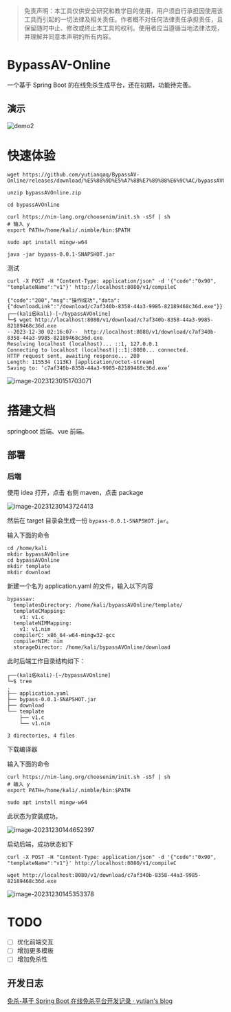 > 免责声明：本工具仅供安全研究和教学目的使用，用户须自行承担因使用该工具而引起的一切法律及相关责任。作者概不对任何法律责任承担责任，且保留随时中止、修改或终止本工具的权利。使用者应当遵循当地法律法规，并理解并同意本声明的所有内容。

# BypassAV-Online

一个基于 Spring Boot 的在线免杀生成平台，还在初期，功能待完善。


## 演示
![demo2](README.assets/demo2.gif)

# 快速体验

```
wget https://github.com/yutianqaq/BypassAV-Online/releases/download/%E5%88%9D%E5%A7%8B%E7%89%88%E6%9C%AC/bypassAVOnline.zip

unzip bypassAVOnline.zip

cd bypassAVOnline

curl https://nim-lang.org/choosenim/init.sh -sSf | sh
# 输入 y
export PATH=/home/kali/.nimble/bin:$PATH

sudo apt install mingw-w64

java -jar bypass-0.0.1-SNAPSHOT.jar
```

测试

```
curl -X POST -H "Content-Type: application/json" -d '{"code":"0x90", "templateName":"v1"}' http://localhost:8080/v1/compileC

{"code":"200","msg":"操作成功","data":{"downloadLink":"/download/c7af340b-8358-44a3-9985-82189468c36d.exe"}}                                                                                                                                                                                                                                            
┌──(kali㉿kali)-[~/bypassAVOnline]
└─$ wget http://localhost:8080/v1/download/c7af340b-8358-44a3-9985-82189468c36d.exe
--2023-12-30 02:16:07--  http://localhost:8080/v1/download/c7af340b-8358-44a3-9985-82189468c36d.exe
Resolving localhost (localhost)... ::1, 127.0.0.1
Connecting to localhost (localhost)|::1|:8080... connected.
HTTP request sent, awaiting response... 200 
Length: 115534 (113K) [application/octet-stream]
Saving to: ‘c7af340b-8358-44a3-9985-82189468c36d.exe’
```

![image-20231230151703071](README.assets/image-20231230151703071.png)

# 搭建文档

springboot 后端、vue 前端。

## 部署

### 后端

使用 idea 打开，点击 右侧 maven，点击 package

![image-20231230143724413](README.assets/image-20231230143724413.png)



然后在 target 目录会生成一份 `bypass-0.0.1-SNAPSHOT.jar`。

输入下面的命令

```
cd /home/kali
mkdir bypassAVOnline
cd bypassAVOnline
mkdir template
mkdir download
```

新建一个名为 application.yaml 的文件，输入以下内容

```
bypassav:
  templatesDirectory: /home/kali/bypassAVOnline/template/
  templateCMapping:
    v1: v1.c
  templateNIMMapping:
    v1: v1.nim
  compilerC: x86_64-w64-mingw32-gcc
  compilerNIM: nim
  storageDirector: /home/kali/bypassAVOnline/download

```

此时后端工作目录结构如下：

```
┌──(kali㉿kali)-[~/bypassAVOnline]
└─$ tree                                                                                
.
├── application.yaml
├── bypass-0.0.1-SNAPSHOT.jar
├── download
└── template
    ├── v1.c
    └── v1.nim

3 directories, 4 files

```



下载编译器

输入下面的命令

```
curl https://nim-lang.org/choosenim/init.sh -sSf | sh
# 输入 y
export PATH=/home/kali/.nimble/bin:$PATH

sudo apt install mingw-w64
```

此状态为安装成功。

![image-20231230144652397](README.assets/image-20231230144652397.png)



启动后端，成功状态如下

```
curl -X POST -H "Content-Type: application/json" -d '{"code":"0x90", "templateName":"v1"}' http://localhost:8080/v1/compileC

wget http://localhost:8080/v1/download/c7af340b-8358-44a3-9985-82189468c36d.exe
```



![image-20231230145353378](README.assets/image-20231230145353378.png)




# TODO
- [ ] 优化前端交互
- [ ] 增加更多模板
- [ ] 增加免杀性

## 开发日志

[免杀-基于 Spring Boot 在线免杀平台开发记录 · yutian's blog](https://yutianqaq.github.io/2023/12/28/免杀-基于-Spring-Boot-在线免杀平台开发记录/)

